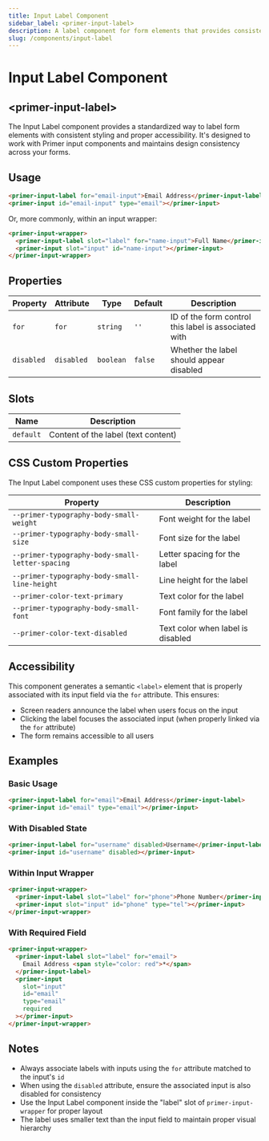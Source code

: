 ```yaml
---
title: Input Label Component
sidebar_label: <primer-input-label>
description: A label component for form elements that provides consistent styling and accessibility.
slug: /components/input-label
---
```


# Input Label Component
## \<primer-input-label\>

The Input Label component provides a standardized way to label form elements with consistent styling and proper accessibility. It's designed to work with Primer input components and maintains design consistency across your forms.

## Usage

```html
<primer-input-label for="email-input">Email Address</primer-input-label>
<primer-input id="email-input" type="email"></primer-input>
```

Or, more commonly, within an input wrapper:

```html
<primer-input-wrapper>
  <primer-input-label slot="label" for="name-input">Full Name</primer-input-label>
  <primer-input slot="input" id="name-input"></primer-input>
</primer-input-wrapper>
```

## Properties

| Property   | Attribute  | Type      | Default | Description                                          |
|------------|------------|-----------|---------|------------------------------------------------------|
| `for`      | `for`      | `string`  | `''`    | ID of the form control this label is associated with |
| `disabled` | `disabled` | `boolean` | `false` | Whether the label should appear disabled             |

## Slots

| Name       | Description                         |
|------------|-------------------------------------|
| `default`  | Content of the label (text content) |

## CSS Custom Properties

The Input Label component uses these CSS custom properties for styling:

| Property                                        | Description                       |
|-------------------------------------------------|-----------------------------------|
| `--primer-typography-body-small-weight`         | Font weight for the label         |
| `--primer-typography-body-small-size`           | Font size for the label           |
| `--primer-typography-body-small-letter-spacing` | Letter spacing for the label      |
| `--primer-typography-body-small-line-height`    | Line height for the label         |
| `--primer-color-text-primary`                   | Text color for the label          |
| `--primer-typography-body-small-font`           | Font family for the label         |
| `--primer-color-text-disabled`                  | Text color when label is disabled |

## Accessibility

This component generates a semantic `<label>` element that is properly associated with its input field via the `for` attribute. This ensures:

- Screen readers announce the label when users focus on the input
- Clicking the label focuses the associated input (when properly linked via the `for` attribute)
- The form remains accessible to all users

## Examples

### Basic Usage

```html
<primer-input-label for="email">Email Address</primer-input-label>
<primer-input id="email" type="email"></primer-input>
```

### With Disabled State

```html
<primer-input-label for="username" disabled>Username</primer-input-label>
<primer-input id="username" disabled></primer-input>
```

### Within Input Wrapper

```html
<primer-input-wrapper>
  <primer-input-label slot="label" for="phone">Phone Number</primer-input-label>
  <primer-input slot="input" id="phone" type="tel"></primer-input>
</primer-input-wrapper>
```

### With Required Field

```html
<primer-input-wrapper>
  <primer-input-label slot="label" for="email">
    Email Address <span style="color: red">*</span>
  </primer-input-label>
  <primer-input 
    slot="input" 
    id="email" 
    type="email" 
    required
  ></primer-input>
</primer-input-wrapper>
```

## Notes

- Always associate labels with inputs using the `for` attribute matched to the input's `id`
- When using the `disabled` attribute, ensure the associated input is also disabled for consistency
- Use the Input Label component inside the "label" slot of `primer-input-wrapper` for proper layout
- The label uses smaller text than the input field to maintain proper visual hierarchy
